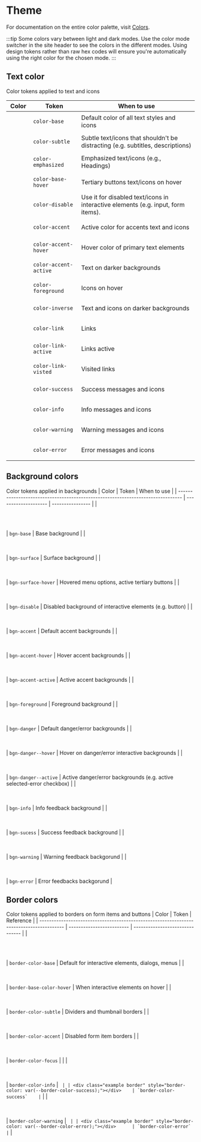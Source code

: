 # Theme

For documentation on the entire color palette, visit [Colors](/design-tokens/colors.md).

:::tip
Some colors vary between light and dark modes. Use the color mode switcher in the site header to see
the colors in the different modes. Using design tokens rather than raw hex codes will ensure you're
automatically using the right color for the chosen mode.
:::

## Text color
Color tokens applied to text and icons

| Color                                                                             | Token                                          | When to use                      |
| --------------------------------------------------------------------------------- | ---------------------------------------------- | ------------------------------- |
| <div class="example" style="background-color: var(--color-base);"></div>          | `color-base`          | Default color of all text styles and icons | 
| <div class="example" style="background-color: var(--color-subtle);"></div>        | `color-subtle`        | Subtle text/icons that shouldn't be distracting (e.g. subtitles, descriptions) |
| <div class="example" style="background-color: var(--color-emphasized);"></div>    | `color-emphasized`    | Emphasized text/icons (e.g., Headings) |
| <div class="example" style="background-color: var(--color-base-hover);"></div>    | `color-base-hover`    | Tertiary buttons text/icons on hover |
| <div class="example" style="background-color: var(--color-disable);"></div>       | `color-disable`       | Use it for disabled text/icons in interactive elements (e.g. input, form items).|
| <div class="example" style="background-color: var(--color-accent);"></div>        | `color-accent`        | Active color for accents text and icons |
| <div class="example" style="background-color: var(--color-accent-hover);"></div>  | `color-accent-hover`  | Hover color of primary text elements |
| <div class="example" style="background-color: var(--color-accent-active);"></div> | `color-accent-active` | Text on darker backgrounds  |
| <div class="example" style="background-color: var(--color-foreground);"></div>    | `color-foreground`    | Icons on hover |
| <div class="example" style="background-color: var(--color-inverse);"></div>       | `color-inverse`       |  Text and icons on darker backgrounds |
| <div class="example" style="background-color: var(--color-link);"></div>          | `color-link`          |  Links  |
| <div class="example" style="background-color: var(--color-link-active);"></div>   | `color-link-active`   |  Links active |
| <div class="example" style="background-color: var(--color-link-visited);"></div>  | `color-link-visted`   | Visited links |
| <div class="example" style="background-color: var(--color-success);"></div>       | `color-success`       | Success messages and icons |
| <div class="example" style="background-color: var(--color-info);"></div>          | `color-info`          | Info messages and icons |
| <div class="example" style="background-color: var(--color-warning);"></div>       | `color-warning`       |  Warning messages and icons  |
| <div class="example" style="background-color: var(--color-error);"></div>         | `color-error`         | Error messages and icons |

## Background colors
Color tokens applied in backgrounds
| Color                                                                           | Token                | When to use     |
| ------------------------------------------------------------------------------- | -------------------- | ---------------- |
| <div class="example" style="background-color: var(--bgn-base);"></div>          | `bgn-base`           | Base background |
| <div class="example" style="background-color: var(--bgn-surface);"></div>       | `bgn-surface`        | Surface background  |
| <div class="example" style="background-color: var(--bgn-surface-hover);"></div> | `bgn-surface-hover`  | Hovered menu options, active tertiary buttons |
| <div class="example" style="background-color: var(--bgn-disable);"></div>       | `bgn-disable`        | Disabled background of interactive elements (e.g. button) |
| <div class="example" style="background-color: var(--bgn-accent);"></div>        | `bgn-accent`         | Default accent backgrounds |
| <div class="example" style="background-color: var(--bgn-accent-hover);"></div>  | `bgn-accent-hover`   | Hover accent backgrounds |
| <div class="example" style="background-color: var(--bgn-accent-active);"></div> | `bgn-accent-active`  | Active accent backgrounds |
| <div class="example" style="background-color: var(--bgn-foreground);"></div>    | `bgn-foreground`     | Foreground background |
| <div class="example" style="background-color: var(--bgn-danger);"></div>        | `bgn-danger`         |  Default danger/error backgrounds |
| <div class="example" style="background-color: var(--bgn-danger-hover);"></div>  | `bgn-danger--hover`  | Hover on danger/error interactive backgrounds  |
| <div class="example" style="background-color: var(--bgn-danger-active);"></div> | `bgn-danger--active` | Active danger/error backgrounds (e.g. active selected-error checkbox) |
| <div class="example" style="background-color: var(--bgn-info);"></div>          | `bgn-info`           | Info feedback background |
| <div class="example" style="background-color: var(--bgn-sucess);"></div>        | `bgn-sucess`         | Success feedback background |
| <div class="example" style="background-color: var(--bgn-warning);"></div>       | `bgn-warning`        | Warning feedback backgorund |
| <div class="example" style="background-color: var(--bgn-error);"></div>         | `bgn-error`          | Error feedbacks backgorund |


## Border colors
Color tokens applied to borders on form items and buttons
| Color                                                                                    | Token                     | Reference                       |
| ---------------------------------------------------------------------------------------- | ------------------------- | ------------------------------- |
| <div class="example border" style="border-color: var(--border-color-base);"></div>       | `border-color-base`        | Default for interactive elements, dialogs, menus |
| <div class="example border" style="border-color: var(--border-color-base-hover);"></div> | `border-base-color-hover` | When interactive elements on hover |
| <div class="example border" style="border-color: var(--border-color-subtle);"></div>     | `border-color-subtle`     | Dividers and thumbnail borders |
| <div class="example border" style="border-color: var(--border-color-accent);"></div>     | `border-color-accent`     | Disabled form item borders |
| <div class="example border" style="border-color: var(--border-color-focus);"></div>      | `border-color-focus`      |  |
| <div class="example border" style="border-color: var(--border-color-info);"></div>       | `border-color-info`       | ``  |
| <div class="example border" style="border-color: var(--border-color-success);"></div>    | `border-color-success`    | ``  |
| <div class="example border" style="border-color: var(--border-color-warning);"></div>    | `border-color-warning`    | ``  |
| <div class="example border" style="border-color: var(--border-color-error);"></div>      | `border-color-error`      | ``  |

<style>

    @import url(_variables.css);
        .example {
            width: 3rem;
            height: 3rem;
            border-radius: 0.25rem;
            box-shadow: var(--shadow-sm);
        }

        .border {
                border: var(--border-width-2) solid var(--border-color-base);
                box-shadow: none;
            }

</style>